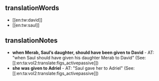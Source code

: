 ## translationWords

* [[en:tw:david]]
* [[en:tw:saul]]

## translationNotes

* **when Merab, Saul’s daughter, should have been given to David** - AT: "when Saul should have given his daughter Merab to David" (See: [[:en:ta:vol2:translate:figs_activepassive]])
* **she was given to Adriel** - AT: "Saul gave her to Adriel" (See: [[:en:ta:vol2:translate:figs_activepassive]])
